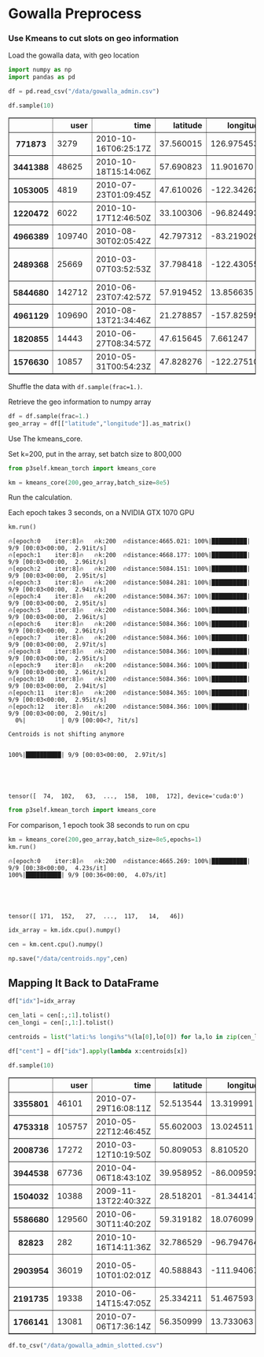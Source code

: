 
# Gowalla Preprocess

### Use Kmeans to cut slots on geo information

Load the gowalla data, with geo location


```python
import numpy as np
import pandas as pd

df = pd.read_csv("/data/gowalla_admin.csv")
```


```python
df.sample(10)
```




<div>
<style scoped>
    .dataframe tbody tr th:only-of-type {
        vertical-align: middle;
    }

    .dataframe tbody tr th {
        vertical-align: top;
    }

    .dataframe thead th {
        text-align: right;
    }
</style>
<table border="1" class="dataframe">
  <thead>
    <tr style="text-align: right;">
      <th></th>
      <th>user</th>
      <th>time</th>
      <th>latitude</th>
      <th>longitude</th>
      <th>loc_id</th>
      <th>name</th>
      <th>admin1</th>
      <th>admin2</th>
      <th>cc</th>
    </tr>
  </thead>
  <tbody>
    <tr>
      <th>771873</th>
      <td>3279</td>
      <td>2010-10-16T06:25:17Z</td>
      <td>37.560015</td>
      <td>126.975453</td>
      <td>683910</td>
      <td>Seoul</td>
      <td>Seoul</td>
      <td>NaN</td>
      <td>KR</td>
    </tr>
    <tr>
      <th>3441388</th>
      <td>48625</td>
      <td>2010-10-18T15:14:06Z</td>
      <td>57.690823</td>
      <td>11.901670</td>
      <td>204029</td>
      <td>Majorna</td>
      <td>Vaestra Goetaland</td>
      <td>Goteborg</td>
      <td>SE</td>
    </tr>
    <tr>
      <th>1053005</th>
      <td>4819</td>
      <td>2010-07-23T01:09:45Z</td>
      <td>47.610026</td>
      <td>-122.342623</td>
      <td>9758</td>
      <td>Seattle</td>
      <td>Washington</td>
      <td>King County</td>
      <td>US</td>
    </tr>
    <tr>
      <th>1220472</th>
      <td>6022</td>
      <td>2010-10-17T12:46:50Z</td>
      <td>33.100306</td>
      <td>-96.824493</td>
      <td>17296</td>
      <td>Frisco</td>
      <td>Texas</td>
      <td>Collin County</td>
      <td>US</td>
    </tr>
    <tr>
      <th>4966389</th>
      <td>109740</td>
      <td>2010-08-30T02:05:42Z</td>
      <td>42.797312</td>
      <td>-83.219029</td>
      <td>1435504</td>
      <td>Lake Orion</td>
      <td>Michigan</td>
      <td>Oakland County</td>
      <td>US</td>
    </tr>
    <tr>
      <th>2489368</th>
      <td>25669</td>
      <td>2010-03-07T03:52:53Z</td>
      <td>37.798418</td>
      <td>-122.430559</td>
      <td>28105</td>
      <td>San Francisco</td>
      <td>California</td>
      <td>San Francisco County</td>
      <td>US</td>
    </tr>
    <tr>
      <th>5844680</th>
      <td>142712</td>
      <td>2010-06-23T07:42:57Z</td>
      <td>57.919452</td>
      <td>13.856635</td>
      <td>931719</td>
      <td>Mullsjoe</td>
      <td>Joenkoeping</td>
      <td>Mullsjo Kommun</td>
      <td>SE</td>
    </tr>
    <tr>
      <th>4961129</th>
      <td>109690</td>
      <td>2010-08-13T21:34:46Z</td>
      <td>21.278857</td>
      <td>-157.825953</td>
      <td>161491</td>
      <td>Honolulu</td>
      <td>Hawaii</td>
      <td>Honolulu County</td>
      <td>US</td>
    </tr>
    <tr>
      <th>1820855</th>
      <td>14443</td>
      <td>2010-06-27T08:34:57Z</td>
      <td>47.615645</td>
      <td>7.661247</td>
      <td>178917</td>
      <td>Loerrach</td>
      <td>Baden-Wuerttemberg</td>
      <td>Freiburg Region</td>
      <td>DE</td>
    </tr>
    <tr>
      <th>1576630</th>
      <td>10857</td>
      <td>2010-05-31T00:54:23Z</td>
      <td>47.828276</td>
      <td>-122.275107</td>
      <td>276886</td>
      <td>Alderwood Manor</td>
      <td>Washington</td>
      <td>Snohomish County</td>
      <td>US</td>
    </tr>
  </tbody>
</table>
</div>



Shuffle the data with ```df.sample(frac=1.)```.

Retrieve the geo information to numpy array


```python
df = df.sample(frac=1.)
geo_array = df[["latitude","longitude"]].as_matrix()
```

Use The kmeans_core.

Set k=200, put in the array, set batch size to 800,000


```python
from p3self.kmean_torch import kmeans_core

km = kmeans_core(200,geo_array,batch_size=8e5)
```

Run the calculation.

Each epoch takes 3 seconds, on a NVIDIA GTX 1070 GPU


```python
km.run()
```

    🔥[epoch:0	 iter:8]🔥 	🔥k:200	🔥distance:4665.021: 100%|██████████| 9/9 [00:03<00:00,  2.91it/s]
    🔥[epoch:1	 iter:8]🔥 	🔥k:200	🔥distance:4668.177: 100%|██████████| 9/9 [00:03<00:00,  2.96it/s]
    🔥[epoch:2	 iter:8]🔥 	🔥k:200	🔥distance:5084.151: 100%|██████████| 9/9 [00:03<00:00,  2.95it/s]
    🔥[epoch:3	 iter:8]🔥 	🔥k:200	🔥distance:5084.281: 100%|██████████| 9/9 [00:03<00:00,  2.94it/s]
    🔥[epoch:4	 iter:8]🔥 	🔥k:200	🔥distance:5084.367: 100%|██████████| 9/9 [00:03<00:00,  2.95it/s]
    🔥[epoch:5	 iter:8]🔥 	🔥k:200	🔥distance:5084.366: 100%|██████████| 9/9 [00:03<00:00,  2.96it/s]
    🔥[epoch:6	 iter:8]🔥 	🔥k:200	🔥distance:5084.366: 100%|██████████| 9/9 [00:03<00:00,  2.96it/s]
    🔥[epoch:7	 iter:8]🔥 	🔥k:200	🔥distance:5084.366: 100%|██████████| 9/9 [00:03<00:00,  2.97it/s]
    🔥[epoch:8	 iter:8]🔥 	🔥k:200	🔥distance:5084.366: 100%|██████████| 9/9 [00:03<00:00,  2.95it/s]
    🔥[epoch:9	 iter:8]🔥 	🔥k:200	🔥distance:5084.366: 100%|██████████| 9/9 [00:03<00:00,  2.96it/s]
    🔥[epoch:10	 iter:8]🔥 	🔥k:200	🔥distance:5084.366: 100%|██████████| 9/9 [00:03<00:00,  2.94it/s]
    🔥[epoch:11	 iter:8]🔥 	🔥k:200	🔥distance:5084.365: 100%|██████████| 9/9 [00:03<00:00,  2.95it/s]
    🔥[epoch:12	 iter:8]🔥 	🔥k:200	🔥distance:5084.366: 100%|██████████| 9/9 [00:03<00:00,  2.90it/s]
      0%|          | 0/9 [00:00<?, ?it/s]

    Centroids is not shifting anymore


    100%|██████████| 9/9 [00:03<00:00,  2.97it/s]





    tensor([  74,  102,   63,  ...,  158,  108,  172], device='cuda:0')




```python
from p3self.kmean_torch import kmeans_core
```

For comparison, 1 epoch took 38 seconds to run on cpu


```python
km = kmeans_core(200,geo_array,batch_size=8e5,epochs=1)
km.run()
```

    🔥[epoch:0	 iter:8]🔥 	🔥k:200	🔥distance:4665.269: 100%|██████████| 9/9 [00:38<00:00,  4.23s/it]
    100%|██████████| 9/9 [00:36<00:00,  4.07s/it]





    tensor([ 171,  152,   27,  ...,  117,   14,   46])




```python
idx_array = km.idx.cpu().numpy()
```


```python
cen = km.cent.cpu().numpy()
```


```python
np.save("/data/centroids.npy",cen)
```

## Mapping It Back to DataFrame


```python
df["idx"]=idx_array
```


```python
cen_lati = cen[:,:1].tolist()
cen_longi = cen[:,1:].tolist()
```


```python
centroids = list("lati:%s longi%s"%(la[0],lo[0]) for la,lo in zip(cen_lati,cen_longi))
```


```python
df["cent"] = df["idx"].apply(lambda x:centroids[x])
```


```python
df.sample(10)
```




<div>
<style scoped>
    .dataframe tbody tr th:only-of-type {
        vertical-align: middle;
    }

    .dataframe tbody tr th {
        vertical-align: top;
    }

    .dataframe thead th {
        text-align: right;
    }
</style>
<table border="1" class="dataframe">
  <thead>
    <tr style="text-align: right;">
      <th></th>
      <th>user</th>
      <th>time</th>
      <th>latitude</th>
      <th>longitude</th>
      <th>loc_id</th>
      <th>name</th>
      <th>admin1</th>
      <th>admin2</th>
      <th>cc</th>
      <th>idx</th>
      <th>cent</th>
    </tr>
  </thead>
  <tbody>
    <tr>
      <th>3355801</th>
      <td>46101</td>
      <td>2010-07-29T16:08:11Z</td>
      <td>52.513544</td>
      <td>13.319991</td>
      <td>127070</td>
      <td>Hansaviertel</td>
      <td>Berlin</td>
      <td>NaN</td>
      <td>DE</td>
      <td>90</td>
      <td>lati:51.475975036621094 longi13.54339599609375</td>
    </tr>
    <tr>
      <th>4753318</th>
      <td>105757</td>
      <td>2010-05-22T12:46:45Z</td>
      <td>55.602003</td>
      <td>13.024511</td>
      <td>1153250</td>
      <td>Malmoe</td>
      <td>Skane</td>
      <td>Malmo</td>
      <td>SE</td>
      <td>74</td>
      <td>lati:55.60551452636719 longi13.091133117675781</td>
    </tr>
    <tr>
      <th>2008736</th>
      <td>17272</td>
      <td>2010-03-12T10:19:50Z</td>
      <td>50.809053</td>
      <td>8.810520</td>
      <td>679546</td>
      <td>Marburg an der Lahn</td>
      <td>Hesse</td>
      <td>Regierungsbezirk Giessen</td>
      <td>DE</td>
      <td>53</td>
      <td>lati:49.7291374206543 longi8.50769329071045</td>
    </tr>
    <tr>
      <th>3944538</th>
      <td>67736</td>
      <td>2010-04-06T18:43:10Z</td>
      <td>39.958952</td>
      <td>-86.009593</td>
      <td>171442</td>
      <td>Fishers</td>
      <td>Indiana</td>
      <td>Hamilton County</td>
      <td>US</td>
      <td>118</td>
      <td>lati:39.82094955444336 longi-86.19813537597656</td>
    </tr>
    <tr>
      <th>1504032</th>
      <td>10388</td>
      <td>2009-11-13T22:40:32Z</td>
      <td>28.518201</td>
      <td>-81.344147</td>
      <td>50220</td>
      <td>Conway</td>
      <td>Florida</td>
      <td>Orange County</td>
      <td>US</td>
      <td>164</td>
      <td>lati:28.502212524414062 longi-81.45722198486328</td>
    </tr>
    <tr>
      <th>5586680</th>
      <td>129560</td>
      <td>2010-06-30T11:40:20Z</td>
      <td>59.319182</td>
      <td>18.076099</td>
      <td>1359960</td>
      <td>Stockholm</td>
      <td>Stockholm</td>
      <td>Stockholms Kommun</td>
      <td>SE</td>
      <td>50</td>
      <td>lati:59.325557708740234 longi18.073034286499023</td>
    </tr>
    <tr>
      <th>82823</th>
      <td>282</td>
      <td>2010-10-16T14:11:36Z</td>
      <td>32.786529</td>
      <td>-96.794764</td>
      <td>50853</td>
      <td>Dallas</td>
      <td>Texas</td>
      <td>Dallas County</td>
      <td>US</td>
      <td>28</td>
      <td>lati:32.839134216308594 longi-96.77941131591797</td>
    </tr>
    <tr>
      <th>2903954</th>
      <td>36019</td>
      <td>2010-05-10T01:02:01Z</td>
      <td>40.588843</td>
      <td>-111.940675</td>
      <td>27137</td>
      <td>West Jordan</td>
      <td>Utah</td>
      <td>Salt Lake County</td>
      <td>US</td>
      <td>192</td>
      <td>lati:40.87124252319336 longi-111.69757080078125</td>
    </tr>
    <tr>
      <th>2191735</th>
      <td>19338</td>
      <td>2010-06-14T15:47:05Z</td>
      <td>25.334211</td>
      <td>51.467593</td>
      <td>854133</td>
      <td>Ar Rayyan</td>
      <td>Baladiyat ar Rayyan</td>
      <td>NaN</td>
      <td>QA</td>
      <td>189</td>
      <td>lati:25.092052459716797 longi48.042118072509766</td>
    </tr>
    <tr>
      <th>1766141</th>
      <td>13081</td>
      <td>2010-07-06T17:36:14Z</td>
      <td>56.350999</td>
      <td>13.733063</td>
      <td>95606</td>
      <td>Bjarnum</td>
      <td>Skane</td>
      <td>Hassleholms Kommun</td>
      <td>SE</td>
      <td>13</td>
      <td>lati:56.30799865722656 longi14.415539741516113</td>
    </tr>
  </tbody>
</table>
</div>




```python
df.to_csv("/data/gowalla_admin_slotted.csv")
```


```python

```
